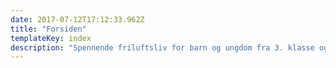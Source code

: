 ```yaml
---
date: 2017-07-12T17:12:33.962Z
title: "Forsiden"
templateKey: index
description: "Spennende friluftsliv for barn og ungdom fra 3. klasse og oppover. Vi er en aktiv speidergruppe med ca. 100 medlemmer som dekker området Nadderud, Bekkestua, Hosle, Eikeli og Haslum."
---
```

